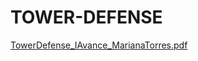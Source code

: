 # TOWER-DEFENSE
[TowerDefense_IAvance_MarianaTorres.pdf](https://github.com/user-attachments/files/17594006/TowerDefense_IAvance_MarianaTorres.pdf)

